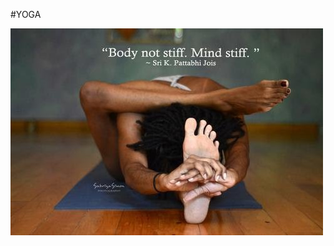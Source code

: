 #YOGA

![RELAXATION](https://github.com/kharris157/kharris157.github.io/blob/master/B45ED00A-F223-43AC-AF4F-31728F4D049B.jpeg)

